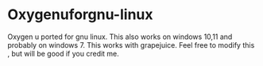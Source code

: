 # Oxygenuforgnu-linux
Oxygen u ported for gnu linux. This also works on windows 10,11 and probably on windows 7.
This works with grapejuice.
Feel free to modify this , but will be good if you credit me.
